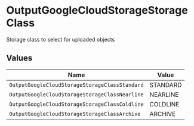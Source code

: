# OutputGoogleCloudStorageStorageClass

Storage class to select for uploaded objects


## Values

| Name                                           | Value                                          |
| ---------------------------------------------- | ---------------------------------------------- |
| `OutputGoogleCloudStorageStorageClassStandard` | STANDARD                                       |
| `OutputGoogleCloudStorageStorageClassNearline` | NEARLINE                                       |
| `OutputGoogleCloudStorageStorageClassColdline` | COLDLINE                                       |
| `OutputGoogleCloudStorageStorageClassArchive`  | ARCHIVE                                        |